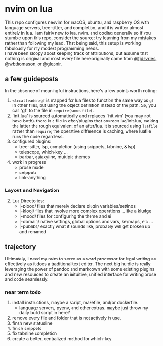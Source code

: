 # nvim on lua  

This repo configures neovim for macOS, ubuntu, and raspberry OS with language servers, tree-sitter, and completion, and it is written almost entirely in lua. I am fairly new to lua, nvim, and coding generally so if you stumble upon this repo, consider the source; try learning from my mistakes rather than following my lead. That being said, this setup is working fabulously for my modest programming needs.  
I have been sloppy about keeping track of attributions, but assume that nothing is original and most every file here originally came from [@tjdevries](github.com/tjdevries), [@wbthomason](github.com/wbthomason), or [@glepnir](github.com/glepnir).  

## a few guideposts  

In the absence of meaningful instructions, here's a few points worth noting:  
1. `<localleader>gf` is mapped for lua files to function the same way as `gf` in other files, but using the object definition instead of the path. So, you can 'gf' to the file in `require(some.file)`.
2. 'init.lua' is sourced automatically and replaces 'init.vim' (you may not have both). there is a file in after/plugins that sources lua/init.lua, making the latter the rough equivalent of an after/lua. it is sourced using `luafile` rather than `require`; the operative difference is caching, where luafile runs the code regardless.
3. configured plugins:
    - tree-sitter, lsp, completion (using snippets, tabnine, & lsp)
    - telescope, which-key ...
    - barbar, galaxyline, multiple themes
4. work in progress
    - prose mode
    - snippets
    - link-anything

### Layout and Navigation

2. Lua Directories:  
    * |-ploog/  files that merely declare plugin variables/settings  
    * |-klooj/  files that involve more complex operations ... like a kludge  
    * |-mood/   files for configuring the theme and ui
    * |-domain/ native settings, global options and vars, keymaps, etc ...
    * |-publibs/ exactly what it sounds like, probably will get broken up and renamed

## trajectory  

Ultimately, I need my nvim to serve as a word processor for legal writing as effectively as it does a traditional text editor. The next big hurdle is really leveraging the power of pandoc and markdown with some existing plugins and new resources to create an inituitive, unified interface for writing prose and code seamlessly.  

### near term todo  

1. install instructions, maybe a script, makefile, and/or dockerfile.  
    - language servers, pyenv, and other extras. maybe just throw my daily build script in here?  
2. remove every file and folder that is not actively in use.
3. finsh new statusline
4. finish snippets
5. fix tabnine completion
6. create a better, centralized method for which-key
